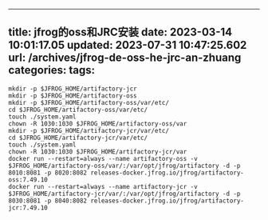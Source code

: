 
---
title: jfrog的oss和JRC安装
date: 2023-03-14 10:01:17.05
updated: 2023-07-31 10:47:25.602
url: /archives/jfrog-de-oss-he-jrc-an-zhuang
categories: 
tags: 
---

```
mkdir -p $JFROG_HOME/artifactory-jcr
mkdir -p $JFROG_HOME/artifactory-oss
mkdir -p $JFROG_HOME/artifactory-oss/var/etc/
cd $JFROG_HOME/artifactory-oss/var/etc/
touch ./system.yaml
chown -R 1030:1030 $JFROG_HOME/artifactory-oss/var
mkdir -p $JFROG_HOME/artifactory-jcr/var/etc/
cd $JFROG_HOME/artifactory-jcr/var/etc/
touch ./system.yaml
chown -R 1030:1030 $JFROG_HOME/artifactory-jcr/var
docker run --restart=always --name artifactory-oss -v $JFROG_HOME/artifactory-oss/var/:/var/opt/jfrog/artifactory -d -p 8010:8081 -p 8020:8082 releases-docker.jfrog.io/jfrog/artifactory-oss:7.49.10
docker run --restart=always --name artifactory-jcr -v $JFROG_HOME/artifactory-jcr/var/:/var/opt/jfrog/artifactory -d -p 8030:8081 -p 8040:8082 releases-docker.jfrog.io/jfrog/artifactory-jcr:7.49.10
```